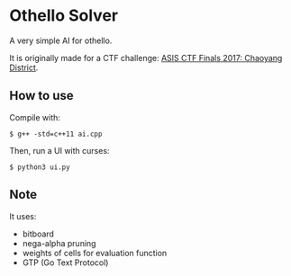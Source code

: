 # Othello Solver

A very simple AI for othello.

It is originally made for a CTF challenge: [ASIS CTF Finals 2017: Chaoyang District](https://ctftime.org/task/4585).

## How to use

Compile with:

```
$ g++ -std=c++11 ai.cpp
```

Then, run a UI with curses:

```
$ python3 ui.py
```

## Note

It uses:

-   bitboard
-   nega-alpha pruning
-   weights of cells for evaluation function
-   GTP (Go Text Protocol)
